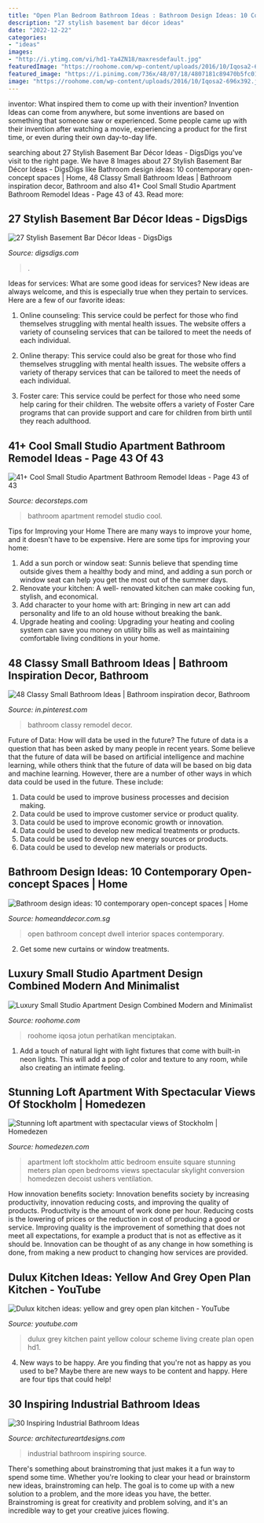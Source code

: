 ```yaml
---
title: "Open Plan Bedroom Bathroom Ideas : Bathroom Design Ideas: 10 Contemporary Open-concept Spaces"
description: "27 stylish basement bar décor ideas"
date: "2022-12-22"
categories:
- "ideas"
images:
- "http://i.ytimg.com/vi/hd1-Ya4ZN18/maxresdefault.jpg"
featuredImage: "https://roohome.com/wp-content/uploads/2016/10/Iqosa2-696x392.jpg"
featured_image: "https://i.pinimg.com/736x/48/07/18/4807181c89470b5fc0120c07ccf9b7b1.jpg"
image: "https://roohome.com/wp-content/uploads/2016/10/Iqosa2-696x392.jpg"
---
```



inventor: What inspired them to come up with their invention?
Invention Ideas can come from anywhere, but some inventions are based on something that someone saw or experienced. Some people came up with their invention after watching a movie, experiencing a product for the first time, or even during their own day-to-day life.

	

		
searching about 27 Stylish Basement Bar Décor Ideas - DigsDigs you've visit to the right page. We have 8 Images about 27 Stylish Basement Bar Décor Ideas - DigsDigs like Bathroom design ideas: 10 contemporary open-concept spaces | Home, 48 Classy Small Bathroom Ideas | Bathroom inspiration decor, Bathroom and also 41+ Cool Small Studio Apartment Bathroom Remodel Ideas - Page 43 of 43. Read more:
		
    
## 27 Stylish Basement Bar Décor Ideas - DigsDigs

<img loading=lazy src="https://www.digsdigs.com/photos/23-basement-bar-with-dark-clear-view-cabinets.jpg" onerror="this.onerror=null;this.src='https://tse2.mm.bing.net/th?id=OIP.uJqZaqVyo6glx6oPIkxuhwHaLI&amp;pid=15.1';" alt="27 Stylish Basement Bar Décor Ideas - DigsDigs">

_Source: digsdigs.com_

>. 

	

Ideas for services: What are some good ideas for services?
New ideas are always welcome, and this is especially true when they pertain to services. Here are a few of our favorite ideas:
1. Online counseling: This service could be perfect for those who find themselves struggling with mental health issues. The website offers a variety of counseling services that can be tailored to meet the needs of each individual.

2. Online therapy: This service could also be great for those who find themselves struggling with mental health issues. The website offers a variety of therapy services that can be tailored to meet the needs of each individual.

3. Foster care: This service could be perfect for those who need some help caring for their children. The website offers a variety of Foster Care programs that can provide support and care for children from birth until they reach adulthood.


    
## 41+ Cool Small Studio Apartment Bathroom Remodel Ideas - Page 43 Of 43

<img loading=lazy src="http://decorsteps.com/wp-content/uploads/2018/11/41-Cool-Small-Studio-Apartment-Bathroom-Remodel-Ideas-32.jpg" onerror="this.onerror=null;this.src='https://tse2.mm.bing.net/th?id=OIP.zagDn0cfSxx0BM1T1_Vv-wHaKz&amp;pid=15.1';" alt="41+ Cool Small Studio Apartment Bathroom Remodel Ideas - Page 43 of 43">

_Source: decorsteps.com_

>bathroom apartment remodel studio cool. 

	

Tips for Improving your Home
There are many ways to improve your home, and it doesn't have to be expensive. Here are some tips for improving your home: 
1. Add a sun porch or window seat: Sunnis believe that spending time outside gives them a healthy body and mind, and adding a sun porch or window seat can help you get the most out of the summer days. 
2. Renovate your kitchen: A well- renovated kitchen can make cooking fun, stylish, and economical. 
3. Add character to your home with art: Bringing in new art can add personality and life to an old house without breaking the bank. 
4. Upgrade heating and cooling: Upgrading your heating and cooling system can save you money on utility bills as well as maintaining comfortable living conditions in your home.

    
## 48 Classy Small Bathroom Ideas | Bathroom Inspiration Decor, Bathroom

<img loading=lazy src="https://i.pinimg.com/736x/48/07/18/4807181c89470b5fc0120c07ccf9b7b1.jpg" onerror="this.onerror=null;this.src='https://tse3.mm.bing.net/th?id=OIP.3wWThxdq4PKOE-Cy46lcpwHaKu&amp;pid=15.1';" alt="48 Classy Small Bathroom Ideas | Bathroom inspiration decor, Bathroom">

_Source: in.pinterest.com_

>bathroom classy remodel decor. 

	

Future of Data: How will data be used in the future?
The future of data is a question that has been asked by many people in recent years. Some believe that the future of data will be based on artificial intelligence and machine learning, while others think that the future of data will be based on big data and machine learning. However, there are a number of other ways in which data could be used in the future. These include:
1. Data could be used to improve business processes and decision making.
2. Data could be used to improve customer service or product quality.
3. Data could be used to improve economic growth or innovation.
4. Data could be used to develop new medical treatments or products.
5. Data could be used to develop new energy sources or products.
6. Data could be used to develop new materials or products.

    
## Bathroom Design Ideas: 10 Contemporary Open-concept Spaces | Home

<img loading=lazy src="http://www.homeanddecor.com.sg/sites/default/files/imagecache/hnd_revamp_1x1_large/blog/gallery_article/gallery_images/dwell-interior-design_2.jpg" onerror="this.onerror=null;this.src='https://tse2.mm.bing.net/th?id=OIP.2ieqAjdjq0l48DHbHLY5tgHaL0&amp;pid=15.1';" alt="Bathroom design ideas: 10 contemporary open-concept spaces | Home">

_Source: homeanddecor.com.sg_

>open bathroom concept dwell interior spaces contemporary. 

	

2. Get some new curtains or window treatments.

    
## Luxury Small Studio Apartment Design Combined Modern And Minimalist

<img loading=lazy src="https://roohome.com/wp-content/uploads/2016/10/Iqosa2-696x392.jpg" onerror="this.onerror=null;this.src='https://tse1.mm.bing.net/th?id=OIP.UiFVJdhuq0a7vc-Ov2TipgHaEK&amp;pid=15.1';" alt="Luxury Small Studio Apartment Design Combined Modern and Minimalist">

_Source: roohome.com_

>roohome iqosa jotun perhatikan menciptakan. 

	

1. Add a touch of natural light with light fixtures that come with built-in neon lights. This will add a pop of color and texture to any room, while also creating an intimate feeling.

    
## Stunning Loft Apartment With Spectacular Views Of Stockholm | Homedezen

<img loading=lazy src="http://www.homedezen.com/wp-content/uploads/2014/04/Stunning-loft-apartment-with-spectacular-views-of-Stockholm-07.jpg" onerror="this.onerror=null;this.src='https://tse3.mm.bing.net/th?id=OIP.d_K9FTRXYa9G--SDw6AmFAHaE7&amp;pid=15.1';" alt="Stunning loft apartment with spectacular views of Stockholm | Homedezen">

_Source: homedezen.com_

>apartment loft stockholm attic bedroom ensuite square stunning meters plan open bedrooms views spectacular skylight conversion homedezen decoist ushers ventilation. 

	

How innovation benefits society:
Innovation benefits society by increasing productivity, innovation reducing costs, and improving the quality of products. Productivity is the amount of work done per hour. Reducing costs is the lowering of prices or the reduction in cost of producing a good or service. Improving quality is the improvement of something that does not meet all expectations, for example a product that is not as effective as it should be. Innovation can be thought of as any change in how something is done, from making a new product to changing how services are provided.

    
## Dulux Kitchen Ideas: Yellow And Grey Open Plan Kitchen - YouTube

<img loading=lazy src="http://i.ytimg.com/vi/hd1-Ya4ZN18/maxresdefault.jpg" onerror="this.onerror=null;this.src='https://tse4.mm.bing.net/th?id=OIP.IbUhikHPzA3W1hRLD_r1QQHaEK&amp;pid=15.1';" alt="Dulux kitchen ideas: yellow and grey open plan kitchen - YouTube">

_Source: youtube.com_

>dulux grey kitchen paint yellow colour scheme living create plan open hd1. 

	

4. New ways to be happy.
Are you finding that you're not as happy as you used to be? Maybe there are new ways to be content and happy. Here are four tips that could help!

    
## 30 Inspiring Industrial Bathroom Ideas

<img loading=lazy src="https://www.architectureartdesigns.com/wp-content/uploads/2013/07/716.jpg" onerror="this.onerror=null;this.src='https://tse4.mm.bing.net/th?id=OIP.NbC9BTCb_QtbFOMjuhIv1QHaJ4&amp;pid=15.1';" alt="30 Inspiring Industrial Bathroom Ideas">

_Source: architectureartdesigns.com_

>industrial bathroom inspiring source. 

	

There's something about brainstroming that just makes it a fun way to spend some time. Whether you're looking to clear your head or brainstorm new ideas, brainstroming can help. The goal is to come up with a new solution to a problem, and the more ideas you have, the better. Brainstroming is great for creativity and problem solving, and it's an incredible way to get your creative juices flowing.

